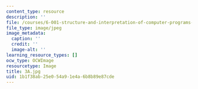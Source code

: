 ```yaml
---
content_type: resource
description: ''
file: /courses/6-001-structure-and-interpretation-of-computer-programs-spring-2005/1b1f38ab25e054a91e4a6b8b89e87cde_3A.jpg
file_type: image/jpeg
image_metadata:
  caption: ''
  credit: ''
  image-alt: ''
learning_resource_types: []
ocw_type: OCWImage
resourcetype: Image
title: 3A.jpg
uid: 1b1f38ab-25e0-54a9-1e4a-6b8b89e87cde
---
```

